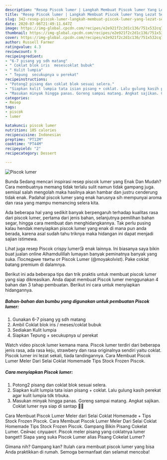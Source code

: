 ```yaml
---
description: "Resep Piscok lumer | Langkah Membuat Piscok lumer Yang Lezat Sekali"
title: "Resep Piscok lumer | Langkah Membuat Piscok lumer Yang Lezat Sekali"
slug: 342-resep-piscok-lumer-langkah-membuat-piscok-lumer-yang-lezat-sekali
date: 2020-07-06T21:49:11.647Z
image: https://img-global.cpcdn.com/recipes/e2e921f2c2d1c136/751x532cq70/piscok-lumer-foto-resep-utama.jpg
thumbnail: https://img-global.cpcdn.com/recipes/e2e921f2c2d1c136/751x532cq70/piscok-lumer-foto-resep-utama.jpg
cover: https://img-global.cpcdn.com/recipes/e2e921f2c2d1c136/751x532cq70/piscok-lumer-foto-resep-utama.jpg
author: Russell Farmer
ratingvalue: 4.3
reviewcount: 9
recipeingredient:
- "6-7 pisang yg sdh matang"
- " Coklat blok iris  mesescoklat bubuk"
- " Kulit lumpia"
- " Tepung  secukupnya u perekat"
recipeinstructions:
- "Potong2 pisang dan coklat blok sesuai selera."
- "Siapkan kulit lumpia tata isian pisang + coklat. Lalu gulung kasih perekat agar kulit lumpia tdk trbuka."
- "Masukan minyak hingga panas. Goreng sampai matang. Angkat sajikan. Coklat lumer nya siap di santap 🥰🥰"
categories:
- Resep
tags:
- piscok
- lumer

katakunci: piscok lumer 
nutrition: 185 calories
recipecuisine: Indonesian
preptime: "PT12M"
cooktime: "PT44M"
recipeyield: "2"
recipecategory: Dessert

---
```



![Piscok lumer](https://img-global.cpcdn.com/recipes/e2e921f2c2d1c136/751x532cq70/piscok-lumer-foto-resep-utama.jpg)

Bunda Sedang mencari inspirasi resep piscok lumer yang Enak Dan Mudah? Cara membuatnya memang tidak terlalu sulit namun tidak gampang juga. semisal salah mengolah maka hasilnya akan hambar dan justru cenderung tidak enak. Padahal piscok lumer yang enak harusnya sih mempunyai aroma dan rasa yang mampu memancing selera kita.

Ada beberapa hal yang sedikit banyak berpengaruh terhadap kualitas rasa dari piscok lumer, pertama dari jenis bahan, selanjutnya pemilihan bahan segar, hingga cara membuat dan menghidangkannya. Tak perlu pusing kalau hendak menyiapkan piscok lumer yang enak di mana pun anda berada, karena asal sudah tahu triknya maka hidangan ini dapat menjadi sajian istimewa.

Lihat juga resep Piscok crispy lumer😘 enak lainnya. Ini biasanya saya bikin buat jualan online Alhamdulillah lumayan banyak peminatnya banyak yang suka. Последние твиты от Piscok Lumer (@moyakolvist). Pake coklat batang premium di dalamnya.


Berikut ini ada beberapa tips dan trik praktis untuk membuat piscok lumer yang siap dikreasikan. Anda dapat membuat Piscok lumer menggunakan 4 bahan dan 3 tahap pembuatan. Berikut ini cara untuk menyiapkan hidangannya.

<!--inarticleads1-->

##### Bahan-bahan dan bumbu yang digunakan untuk pembuatan Piscok lumer:

1. Gunakan 6-7 pisang yg sdh matang
1. Ambil  Coklat blok iris / meses/coklat bubuk
1. Sediakan  Kulit lumpia
1. Siapkan  Tepung + secukupnya u/ perekat


Watch video piscok lumer kemana mana. Piscok lumer terdiri dari beberapa jenis rasa, ada rasa keju, strawbery dan rasa originalnya sendiri yaitu coklat. Piscok lumer ini lezat sekali, tiada tandingannya. Cara Membuat Piscok Lumer Meler Dari Selai Coklat Homemade Tips Stock Frozen Piscok. 

<!--inarticleads2-->

##### Cara menyiapkan Piscok lumer:

1. Potong2 pisang dan coklat blok sesuai selera.
1. Siapkan kulit lumpia tata isian pisang + coklat. Lalu gulung kasih perekat agar kulit lumpia tdk trbuka.
1. Masukan minyak hingga panas. Goreng sampai matang. Angkat sajikan. Coklat lumer nya siap di santap 🥰🥰


Cara Membuat Piscok Lumer Meler dari Selai Coklat Homemade + Tips Stock Frozen Piscok. Cara Membuat Piscok Lumer Meler Dari Selai Coklat Homemade Tips Stock Frozen Piscok. Gampang Bikin Pisang Cokelat Lumer. Сейчас слушают. Piscok meler pisang yang coklatnya lumer banget!! Siapa yang suka Piscok Lumer alias Pisang Cokelat Lumer? 

Gimana nih? Gampang kan? Itulah cara membuat piscok lumer yang bisa Anda praktikkan di rumah. Semoga bermanfaat dan selamat mencoba!
